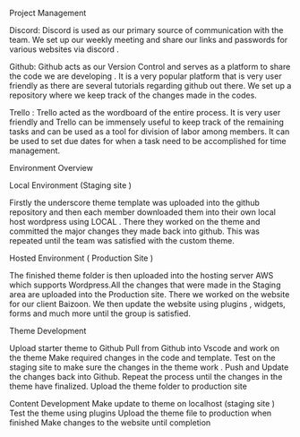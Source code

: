 Project Management 

Discord: Discord is used as our primary source of communication with the team. We set up our weekly meeting and share our links and passwords for various websites via discord .

Github: Github acts as our Version Control and serves as a platform to share the code we are developing . It is a very popular platform that is very user friendly as there are several tutorials regarding github out there. We set up a repository where we keep track of the changes made in the codes.

Trello : Trello acted as the wordboard of the entire process. It is very user friendly and Trello can be immensely useful to keep track of the remaining tasks and can be used as a tool for division of labor among members. It can be used to set due dates for when a task need to be accomplished for time management.

Environment Overview

Local Environment (Staging site )

Firstly the underscore theme template was uploaded into the github repository and then each member downloaded them into their own local host wordpress using LOCAL . There they worked on the theme and committed the major changes they made back into github. This was repeated until the team was satisfied with the custom theme.

Hosted Environment ( Production Site )

The finished theme folder is then uploaded into the hosting server AWS which supports Wordpress.All the changes that were made in the Staging area are uploaded into the Production site. There we worked on the website for our client Baizoon. We then update the website using plugins , widgets, forms and much more until the group is satisfied.

Theme Development 

Upload starter theme to Github 
Pull from Github into Vscode and work on the theme 
Make required changes in the code and template.
Test on the staging site to make sure the changes in the theme work .
Push and Update the changes back into Github.
Repeat the process until the changes in the theme have finalized.
Upload the theme folder to production site 
 
Content Development
Make update to theme on localhost (staging site )
Test the theme using plugins 
Upload the theme file to production when finished 
Make changes to the website until completion

  
  
